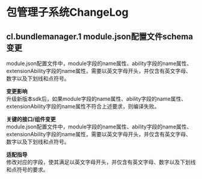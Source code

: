 # 包管理子系统ChangeLog
## cl.bundlemanager.1 module.json配置文件schema变更

module.json配置文件中，module字段的name属性、ability字段的name属性、extensionAbility字段的name属性，需要以英文字母开头，并仅含有英文字母、数字以及下划线和点符号。

**变更影响**<br>
升级新版本sdk后，如果module字段的name属性、ability字段的name属性、extensionAbility字段的name属性不符合上述要求，则编译失败。

**关键的接口/组件变更**<br>
module.json配置文件中，module字段的name属性、ability字段的name属性、extensionAbility字段的name属性，需要以英文字母开头，并仅含有英文字母、数字以及下划线和点符号。

**适配指导**<br>
修改对应的字段，使其满足以英文字母开头，并仅含有英文字母、数字以及下划线和点符号的要求。
